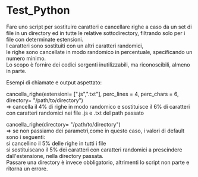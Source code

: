 # Test_Python
  
Fare uno script per sostituire caratteri e cancellare righe a caso da un set di file in un directory ed in tutte le relative sottodirectory, filtrando solo per i file con determinate estensioni.  
I caratteri sono sostituiti con un altri caratteri randomici,  
le righe sono cancellate in modo randomico in percentuale, specificando un numero minimo.  
Lo scopo è fornire dei codici sorgenti inutilizzabili, ma riconoscibili, almeno in parte.  
  
Esempi di chiamate e output aspettato:  
  
cancella_righe(estensioni= [".js",".txt"], perc_lines = 4, perc_chars = 6, directory= "/path/to/directory")  
=> cancella il 4% di righe in modo randomico e sostituisce il 6% di caratteri con caratteri randomici nei file .js e .txt del path passato  
  
  
cancella_righe(directory= "/path/to/directory")  
=> se non passiamo dei parametri,come in questo caso, i valori di default sono i seguenti:  
  si cancellino il 5% delle righe in tutti i file  
  si sostituiscano il 5% dei caratteri con caratteri randomici a prescindere dall'estensione, nella directory passata.  
  Passare una directory è invece obbligatorio, altrimenti lo script non parte e ritorna un errore.  
